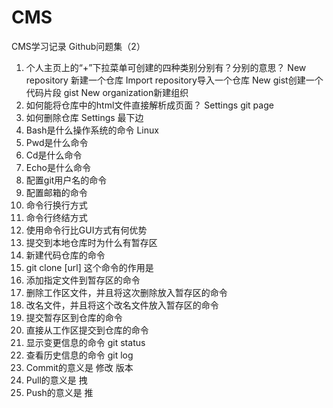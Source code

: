 # CMS
CMS学习记录
   Github问题集（2）
1.	个人主页上的“+”下拉菜单可创建的四种类别分别有？分别的意思？
New repository 新建一个仓库
   Import repository导入一个仓库
   New gist创建一个代码片段 gist
   New organization新建组织
2.	如何能将仓库中的html文件直接解析成页面？
   Settings git page   
3.	如何删除仓库
     Settings 最下边
4.	Bash是什么操作系统的命令
Linux
5.	Pwd是什么命令
6.	Cd是什么命令
7.	Echo是什么命令
8.	配置git用户名的命令
9.	配置邮箱的命令
10.	命令行换行方式
11.	命令行终结方式
12.	使用命令行比GUI方式有何优势
13.	提交到本地仓库时为什么有暂存区
14.	新建代码仓库的命令
15.	git clone [url] 这个命令的作用是
16.	添加指定文件到暂存区的命令
17.	删除工作区文件，并且将这次删除放入暂存区的命令
18.	改名文件，并且将这个改名文件放入暂存区的命令
19.	提交暂存区到仓库的命令
20.	直接从工作区提交到仓库的命令
21.	显示变更信息的命令 git status
22.	查看历史信息的命令 git log
23.	Commit的意义是   修改 版本
24.	Pull的意义是  拽
25.	Push的意义是  推

